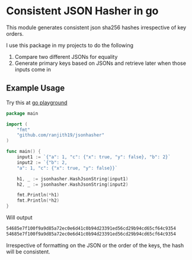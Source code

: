 # Consistent JSON Hasher in go

This module generates consistent json sha256 hashes irrespective of key orders.

I use this package in my projects to do the following

1. Compare two different JSONs for equality
2. Generate primary keys based on JSONs and retrieve later when those inputs come in


## Example Usage

Try this at [go playground](https://play.golang.org/p/awmKpeeeqvS)

```go
package main

import (
    "fmt"
    "github.com/ranjith19/jsonhasher"
)

func main() {
    input1 := `{"a": 1, "c": {"x": true, "y": false}, "b": 2}`
    input2 := `{"b": 2, 
    "a": 1, "c": {"x": true, "y": false}}`

    h1, _ := jsonhasher.HashJsonString(input1)
    h2, _ := jsonhasher.HashJsonString(input2)

    fmt.Println(*h1)
    fmt.Println(*h2)
}
```

Will output

```txt
54685e7f100f9a9d85a72ec0e6d41c0b94d23391ed56cd29b94cd65cf64c9354
54685e7f100f9a9d85a72ec0e6d41c0b94d23391ed56cd29b94cd65cf64c9354
```

Irrespective of formatting on the JSON or the order of the keys, the hash will be consistent.
